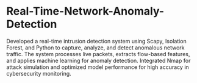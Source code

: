 # Real-Time-Network-Anomaly-Detection
Developed a real-time intrusion detection system using Scapy, Isolation Forest, and Python to capture, analyze, and detect anomalous network traffic. The system processes live packets, extracts flow-based features, and applies machine learning for anomaly detection. Integrated Nmap for attack simulation and optimized model performance for high accuracy in cybersecurity monitoring.
